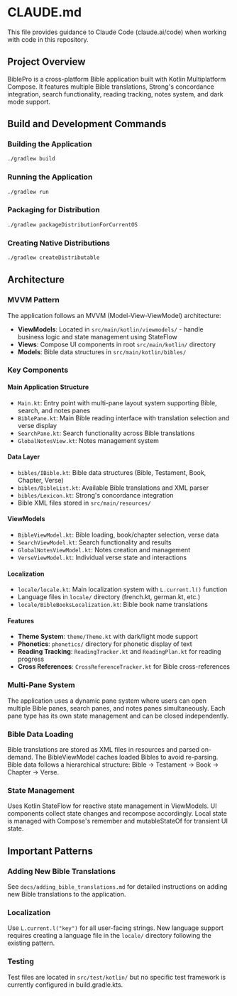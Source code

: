 # CLAUDE.md

This file provides guidance to Claude Code (claude.ai/code) when working with code in this repository.

## Project Overview

BiblePro is a cross-platform Bible application built with Kotlin Multiplatform Compose. It features multiple Bible translations, Strong's concordance integration, search functionality, reading tracking, notes system, and dark mode support.

## Build and Development Commands

### Building the Application
```bash
./gradlew build
```

### Running the Application
```bash
./gradlew run
```

### Packaging for Distribution
```bash
./gradlew packageDistributionForCurrentOS
```

### Creating Native Distributions
```bash
./gradlew createDistributable
```

## Architecture

### MVVM Pattern
The application follows an MVVM (Model-View-ViewModel) architecture:
- **ViewModels**: Located in `src/main/kotlin/viewmodels/` - handle business logic and state management using StateFlow
- **Views**: Compose UI components in root `src/main/kotlin/` directory
- **Models**: Bible data structures in `src/main/kotlin/bibles/`

### Key Components

#### Main Application Structure
- `Main.kt`: Entry point with multi-pane layout system supporting Bible, search, and notes panes
- `BiblePane.kt`: Main Bible reading interface with translation selection and verse display
- `SearchPane.kt`: Search functionality across Bible translations
- `GlobalNotesView.kt`: Notes management system

#### Data Layer
- `bibles/IBible.kt`: Bible data structures (Bible, Testament, Book, Chapter, Verse)
- `bibles/BibleList.kt`: Available Bible translations and XML parser
- `bibles/Lexicon.kt`: Strong's concordance integration
- Bible XML files stored in `src/main/resources/`

#### ViewModels
- `BibleViewModel.kt`: Bible loading, book/chapter selection, verse data
- `SearchViewModel.kt`: Search functionality and results
- `GlobalNotesViewModel.kt`: Notes creation and management
- `VerseViewModel.kt`: Individual verse state and interactions

#### Localization
- `locale/locale.kt`: Main localization system with `L.current.l()` function
- Language files in `locale/` directory (french.kt, german.kt, etc.)
- `locale/BibleBooksLocalization.kt`: Bible book name translations

#### Features
- **Theme System**: `theme/Theme.kt` with dark/light mode support
- **Phonetics**: `phonetics/` directory for phonetic display of text
- **Reading Tracking**: `ReadingTracker.kt` and `ReadingPlan.kt` for reading progress
- **Cross References**: `CrossReferenceTracker.kt` for Bible cross-references

### Multi-Pane System
The application uses a dynamic pane system where users can open multiple Bible panes, search panes, and notes panes simultaneously. Each pane type has its own state management and can be closed independently.

### Bible Data Loading
Bible translations are stored as XML files in resources and parsed on-demand. The BibleViewModel caches loaded Bibles to avoid re-parsing. Bible data follows a hierarchical structure: Bible → Testament → Book → Chapter → Verse.

### State Management
Uses Kotlin StateFlow for reactive state management in ViewModels. UI components collect state changes and recompose accordingly. Local state is managed with Compose's remember and mutableStateOf for transient UI state.

## Important Patterns

### Adding New Bible Translations
See `docs/adding_bible_translations.md` for detailed instructions on adding new Bible translations to the application.

### Localization
Use `L.current.l("key")` for all user-facing strings. New language support requires creating a language file in the `locale/` directory following the existing pattern.

### Testing
Test files are located in `src/test/kotlin/` but no specific test framework is currently configured in build.gradle.kts.